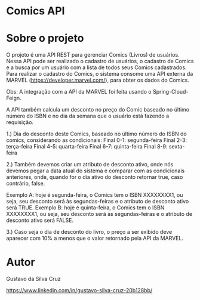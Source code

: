 # Comics API

# Sobre o projeto

O projeto é uma API REST para gerenciar Comics (Livros) de usuários. Nessa API pode ser realizado o cadastro de usuários, o cadastro de Comics e a busca por um usuário com a lista de todos seus Comics cadastrados. Para realizar o cadastro do Comics, o sistema consome uma API externa da MARVEL (https://developer.marvel.com/), para obter os dados do Comics. 

Obs: A integração com a API da MARVEL foi feita usando o Spring-Cloud-Feign.

A API também calcula um desconto no preço do Comic baseado no último número do ISBN e no dia da semana que o usuário está fazendo a requisição. 

1.) Dia do desconto deste Comics, baseado no último número do ISBN do comics, considerando as condicionais:
Final 0-1: segunda-feira
Final 2-3: terça-feira
Final 4-5: quarta-feira
Final 6-7: quinta-feira
Final 8-9: sexta-feira

2.) Também devemos criar um atributo de desconto ativo, onde nós devemos pegar a data atual do sistema e comparar com as condicionais anteriores, onde, quando for o dia ativo do desconto retornar true, caso contrário, false.

Exemplo A: hoje é segunda-feira, o Comics tem o ISBN XXXXXXXX1, ou seja, seu desconto será às segundas-feiras e o atributo de desconto ativo será TRUE.
Exemplo B: hoje é quinta-feira, o Comics tem o ISBN XXXXXXXX1, ou seja, seu desconto será às segundas-feiras e o atributo de desconto ativo será FALSE.

3.) Caso seja o dia de desconto do livro, o preço a ser exibido deve aparecer com 10% a menos que o valor retornado pela API da MARVEL.

# Autor

Gustavo da Silva Cruz

https://www.linkedin.com/in/gustavo-silva-cruz-20b128bb/

